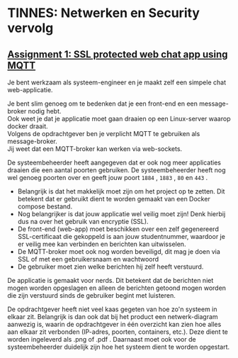 # TINNES: Netwerken en Security vervolg

## [Assignment 1: SSL protected web chat app using MQTT](assignment_1/README.md)

Je bent werkzaam als systeem-engineer en je maakt zelf een simpele chat web-applicatie.

Je bent slim genoeg om te bedenken dat je een front-end en een message-broker nodig hebt.  
Ook weet je dat je applicatie moet gaan draaien op een Linux-server waarop docker draait.  
Volgens de opdrachtgever ben je verplicht MQTT te gebruiken als message-broker.  
Jij weet dat een MQTT-broker kan werken via web-sockets.  

De systeembeheerder heeft aangegeven dat er ook nog meer applicaties draaien die een aantal poorten
gebruiken.
De systeembeheerder heeft nog wel genoeg poorten over en geeft jouw poort ```1884``` , ```1883``` , ```80``` en ```443``` .

- Belangrijk is dat het makkelijk moet zijn om het project op te zetten. Dit betekent dat er gebruikt dient te worden gemaakt van een Docker compose bestand.
- Nog belangrijker is dat jouw applicatie wel veilig moet zijn! Denk hierbij dus na over het gebruik van
encryptie (SSL). 
- De front-end (web-app) moet beschikken over een zelf gegenereerd SSL-certificaat die gekoppeld is
aan jouw studentnummer, waardoor je er veilig mee kan verbinden en berichten kan uitwisselen.
- De MQTT-broker moet ook nog worden beveiligd, dit mag je doen via SSL of met een gebruikersnaam
en wachtwoord
- De gebruiker moet zien welke berichten hij zelf heeft verstuurd.

De applicatie is gemaakt voor nerds. Dit betekent dat de berichten niet mogen worden opgeslagen en alleen
de berichten getoond mogen worden die zijn verstuurd sinds de gebruiker begint met luisteren.

De opdrachtgever heeft niet veel kaas gegeten van hoe zo'n systeem in elkaar zit.
Belangrijk is dan ook dat bij het product een netwerk-diagram aanwezig is, waarin de opdrachtgever in één
overzicht kan zien hoe alles aan elkaar zit verbonden (IP-adres, poorten, containers, etc.).
Deze dient te worden ingeleverd als .png of .pdf .
Daarnaast moet ook voor de systeembeheerder duidelijk zijn hoe het systeem dient te worden opgestart.